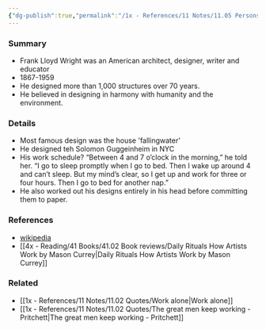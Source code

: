 ```yaml
---
{"dg-publish":true,"permalink":"/1x - References/11 Notes/11.05 Persons/Frank Lloyd Wright/","title":"Frank Lloyd Wright","noteIcon":""}
---
```



### Summary
- Frank Lloyd Wright was an American architect, designer, writer and educator
- 1867-1959
- He designed more than 1,000 structures over 70 years.
- He believed in designing in harmony with humanity and the environment.

### Details
- Most famous design was the house 'fallingwater'
- He designed teh Solomon Guggeinheim in NYC
- His work schedule? “Between 4 and 7 o’clock in the morning,” he told her. “I go to sleep promptly when I go to bed. Then I wake up around 4 and can’t sleep. But my mind’s clear, so I get up and work for three or four hours. Then I go to bed for another nap.”
- He also worked out his designs entirely in his head before committing them to paper.

### References
- [wikipedia](https://en.wikipedia.org/wiki/Frank_Lloyd_Wright)
- [[4x - Reading/41 Books/41.02 Book reviews/Daily Rituals How Artists Work by Mason Currey\|Daily Rituals How Artists Work by Mason Currey]]

### Related
- [[1x - References/11 Notes/11.02 Quotes/Work alone\|Work alone]]
- [[1x - References/11 Notes/11.02 Quotes/The great men keep working - Pritchett\|The great men keep working - Pritchett]]